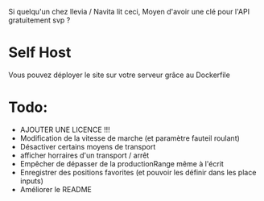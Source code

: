 Si quelqu'un chez Ilevia / Navita lit ceci,
Moyen d'avoir une clé pour l'API gratuitement svp ?

# Self Host
Vous pouvez déployer le site sur votre serveur grâce au Dockerfile

# Todo:
- AJOUTER UNE LICENCE !!!
- Modification de la vitesse de marche (et paramètre fauteil roulant)
- Désactiver certains moyens de transport
- afficher horraires d'un transport / arrêt
- Empêcher de dépasser de la productionRange même à l'écrit
- Enregistrer des positions favorites (et pouvoir les définir dans les place inputs)
- Améliorer le README